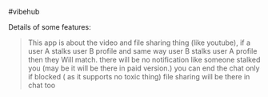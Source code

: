 #vibehub

Details of some features:

> This app is about the video and file sharing thing (like youtube), if a user A stalks user B profile and same way user B stalks user A profile then they Will match.
> there will be no notification like someone stalked you (may be it will be there in paid version.)
> you can end the chat only if blocked ( as it supports no toxic thing)
> file sharing will be there in chat too 


